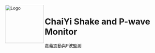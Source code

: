 <img alt="Logo" src="https://upload.cc/i1/2023/02/04/VUuvxN.png" width="128px" height="128px" align="left"/>

# ChaiYi Shake and P-wave Monitor
嘉義震動與P波監測
